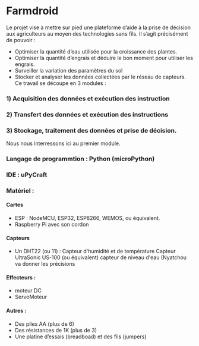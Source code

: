 # Farmdroid
Le projet vise à mettre sur pied une plateforme d’aide à la prise de décision aux agriculteurs au moyen des technologies sans fils. Il s’agit précisément de pouvoir :
- Optimiser la quantité d’eau utilisée pour la croissance des plantes.
- Optimiser la quantité d’engrais et déduire le bon moment pour utiliser les engrais.
- Surveiller la variation des paramètres du sol
- Stocker et analyser les données collectées par le réseau de capteurs.
Ce travail se découpe en 3 modules : 
### 1)	Acquisition des données et exécution des instruction
### 2)	Transfert des données et exécution des instructions
### 3)	Stockage, traitement des données et prise de décision.


Nous nous interressons ici au premier module.
### Langage de programmtion  : Python (microPython)
### IDE : uPyCraft
### Matériel :
#### Cartes
-	ESP : NodeMCU, ESP32, ESP8266, WEMOS, ou équivalent.
-	Raspberry Pi avec son cordon
#### Capteurs 
-	Un DHT22 (ou 11) : Capteur d'humidité et de température
		Capteur UltraSonic US-100 (ou équivalent)
		capteur de niveau d'eau (Nyatchou va donner les précisions
#### Effecteurs :
-	moteur DC
-	ServoMoteur
#### Autres :
-	Des piles AA (plus de 6)
-	Des résistances de 1K (plus de 3) 
-	Une platine d’essais (breadboad) et des fils (jumpers)


